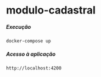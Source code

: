 # modulo-cadastral

##### Execução 
    docker-compose up

##### Acesso à aplicação
    http://localhost:4200
